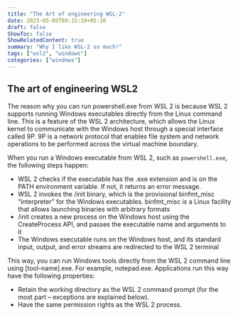 ```yaml
---
title: "The Art of engineering WSL-2"
date: 2023-05-05T09:15:19+05:30
draft: false
ShowToc: false
ShowRelatedContent: true
summary: "Why I like WSL-2 so much!"
tags: ["wsl2", "windows"]
categories: ["windows"]
---
```



## The art of engineering WSL2

The reason why you can run powershell.exe from WSL 2 is because WSL 2 supports running Windows executables directly from the Linux command line. This is a feature of the WSL 2 architecture, which allows the Linux kernel to communicate with the Windows host through a special interface called 9P. 9P is a network protocol that enables file system and network operations to be performed across the virtual machine boundary.

When you run a Windows executable from WSL 2, such as `powershell.exe`, the following steps happen:

- WSL 2 checks if the executable has the .exe extension and is on the PATH environment variable. If not, it returns an error message.
- WSL 2 invokes the /init binary, which is the provisional binfmt_misc “interpreter” for the Windows executables. binfmt_misc is a Linux facility that allows launching binaries with arbitrary formats
- /init creates a new process on the Windows host using the CreateProcess API, and passes the executable name and arguments to it
- The Windows executable runs on the Windows host, and its standard input, output, and error streams are redirected to the WSL 2 terminal

This way, you can run Windows tools directly from the WSL 2 command line using [tool-name].exe. For example, notepad.exe. Applications run this way have the following properties:

- Retain the working directory as the WSL 2 command prompt (for the most part – exceptions are explained below).
- Have the same permission rights as the WSL 2 process.
